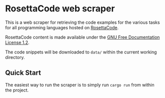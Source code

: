 # RosettaCode web scraper
This is a web scraper for retrieving the code examples for the various tasks for all programming languages hosted on [RosettaCode](http://www.rosettacode.org/wiki/Category:Programming_Tasks).

RosettaCode content is made available under the [GNU Free Documentation License 1.2](https://www.gnu.org/licenses/fdl-1.2.html).

The code snippets will be downloaded to `data/` within the current working directory.

## Quick Start
The easiest way to run the scraper is to simply run `cargo run` from within the project.
